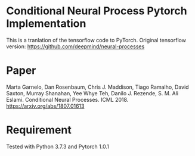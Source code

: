 # Conditional Neural Process Pytorch Implementation
This is a tranlation of the tensorflow code to PyTorch. 
Original tensorflow version: https://github.com/deepmind/neural-processes

# Paper 
Marta Garnelo, Dan Rosenbaum, Chris J. Maddison, Tiago Ramalho, David Saxton, Murray Shanahan, Yee Whye Teh, Danilo J. Rezende, S. M. Ali Eslami.
Conditional Neural Processes.
ICML 2018.
https://arxiv.org/abs/1807.01613

# Requirement
Tested with Python 3.7.3 and Pytorch 1.0.1
